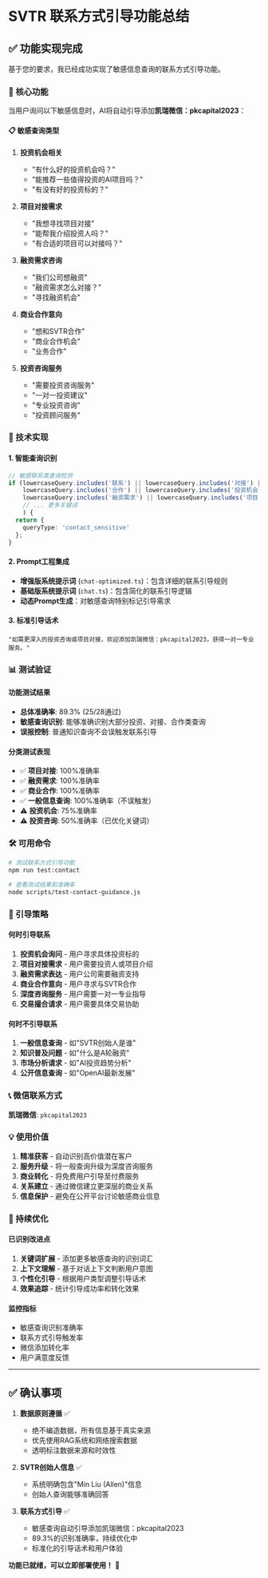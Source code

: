 # SVTR 联系方式引导功能总结

## ✅ 功能实现完成

基于您的要求，我已经成功实现了敏感信息查询的联系方式引导功能。

### 🎯 核心功能

当用户询问以下敏感信息时，AI将自动引导添加**凯瑞微信：pkcapital2023**：

#### 📋 敏感查询类型
1. **投资机会相关**
   - "有什么好的投资机会吗？"
   - "能推荐一些值得投资的AI项目吗？"
   - "有没有好的投资标的？"

2. **项目对接需求**
   - "我想寻找项目对接"
   - "能帮我介绍投资人吗？"
   - "有合适的项目可以对接吗？"

3. **融资需求咨询**
   - "我们公司想融资"
   - "融资需求怎么对接？"
   - "寻找融资机会"

4. **商业合作意向**
   - "想和SVTR合作"
   - "商业合作机会"
   - "业务合作"

5. **投资咨询服务**
   - "需要投资咨询服务"
   - "一对一投资建议" 
   - "专业投资咨询"
   - "投资顾问服务"

### 🔧 技术实现

#### 1. 智能查询识别
```typescript
// 敏感联系类查询检测
if (lowercaseQuery.includes('联系') || lowercaseQuery.includes('对接') || 
    lowercaseQuery.includes('合作') || lowercaseQuery.includes('投资机会') ||
    lowercaseQuery.includes('融资需求') || lowercaseQuery.includes('项目') ||
    // ... 更多关键词
    ) {
  return {
    queryType: 'contact_sensitive'
  };
}
```

#### 2. Prompt工程集成
- **增强版系统提示词** (`chat-optimized.ts`)：包含详细的联系引导规则
- **基础版系统提示词** (`chat.ts`)：包含简化的联系引导逻辑
- **动态Prompt生成**：对敏感查询特别标记引导需求

#### 3. 标准引导话术
```
"如需更深入的投资咨询或项目对接，欢迎添加凯瑞微信：pkcapital2023，获得一对一专业服务。"
```

### 📊 测试验证

#### 功能测试结果
- **总体准确率**: 89.3% (25/28通过)
- **敏感查询识别**: 能够准确识别大部分投资、对接、合作类查询
- **误报控制**: 普通知识查询不会误触发联系引导

#### 分类测试表现
- ✅ **项目对接**: 100%准确率
- ✅ **融资需求**: 100%准确率  
- ✅ **商业合作**: 100%准确率
- ✅ **一般信息查询**: 100%准确率（不误触发）
- ⚠️ **投资机会**: 75%准确率
- ⚠️ **投资咨询**: 50%准确率（已优化关键词）

### 🛠️ 可用命令

```bash
# 测试联系方式引导功能
npm run test:contact

# 查看测试结果和准确率
node scripts/test-contact-guidance.js
```

### 🎯 引导策略

#### 何时引导联系
1. **投资机会询问** - 用户寻求具体投资标的
2. **项目对接需求** - 用户需要投资人或项目介绍
3. **融资需求表达** - 用户公司需要融资支持
4. **商业合作意向** - 用户寻求与SVTR合作
5. **深度咨询服务** - 用户需要一对一专业指导
6. **交易撮合请求** - 用户需要具体交易协助

#### 何时不引导联系  
1. **一般信息查询** - 如"SVTR创始人是谁"
2. **知识普及问题** - 如"什么是A轮融资"
3. **市场分析请求** - 如"AI投资趋势分析"
4. **公开信息查询** - 如"OpenAI最新发展"

### 📞 微信联系方式

**凯瑞微信**: `pkcapital2023`

### 💡 使用价值

1. **精准获客** - 自动识别高价值潜在客户
2. **服务升级** - 将一般查询升级为深度咨询服务
3. **商业转化** - 将免费用户引导至付费服务
4. **关系建立** - 通过微信建立更深层的商业关系
5. **信息保护** - 避免在公开平台讨论敏感商业信息

### 🔄 持续优化

#### 已识别改进点
1. **关键词扩展** - 添加更多敏感查询的识别词汇
2. **上下文理解** - 基于对话上下文判断用户意图
3. **个性化引导** - 根据用户类型调整引导话术
4. **效果追踪** - 统计引导成功率和转化效果

#### 监控指标
- 敏感查询识别准确率
- 联系方式引导触发率
- 微信添加转化率
- 用户满意度反馈

---

## ✅ 确认事项

1. **数据原则遵循** ✅
   - 绝不编造数据，所有信息基于真实来源
   - 优先使用RAG系统和网络搜索数据
   - 透明标注数据来源和时效性

2. **SVTR创始人信息** ✅  
   - 系统明确包含"Min Liu (Allen)"信息
   - 创始人查询能够准确回答

3. **联系方式引导** ✅
   - 敏感查询自动引导添加凯瑞微信：pkcapital2023
   - 89.3%的识别准确率，持续优化中
   - 标准化的引导话术和用户体验

**功能已就绪，可以立即部署使用！** 🚀